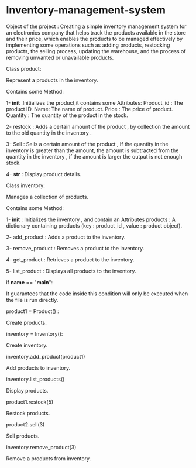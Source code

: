 # Inventory-management-system
Object of the project :
Creating a simple inventory management system for an electronics company that helps track the products available in the store and their price, which enables the products to be managed effectively by implementing some operations such as adding products, restocking products, the selling process, updating the warehouse, and the process of removing unwanted or unavailable products.

Class product:

Represent a products in the inventory.

Contains some Method:

1- __init__ :Initializes the product,it contains some Attributes:
Product_id : The product ID.
Name: The name of product.
Price : The price of product.
Quantity : The quantity of the product in the stock.

2- restock : Adds a certain amount of the product , by collection the amount to the old quantity in the inventory .

3- Sell : Sells a certain amount of the product , If the quantity in the inventory is greater than the amount, the amount is subtracted from the quantity in the inventory  , if the amount is larger the output is not enough stock.

4- __str__ : Display product details.

Class inventory:

Manages a collection of products.

Contains some Method:

1- __init__ : Initializes the inventory , and contain an Attributes products : A dictionary containing products (key : product_id , value : product object).

2- add_product : Adds a product to the inventory.

3- remove_product : Removes a product to the inventory.

4- get_product : Retrieves a product to the inventory. 

5- list_product : Displays all products to the inventory.


if __name__ == "__main__":

It guarantees that the code inside this condition will only be executed when the file is run directly.

product1 = Product() :

Create products.

inventory = Inventory():

Create inventory.

inventory.add_product(product1)

Add products to inventory.

inventory.list_products()

Display products.

product1.restock(5)

Restock products.

product2.sell(3)  

Sell products.

inventory.remove_product(3)

Remove a products from inventory.


